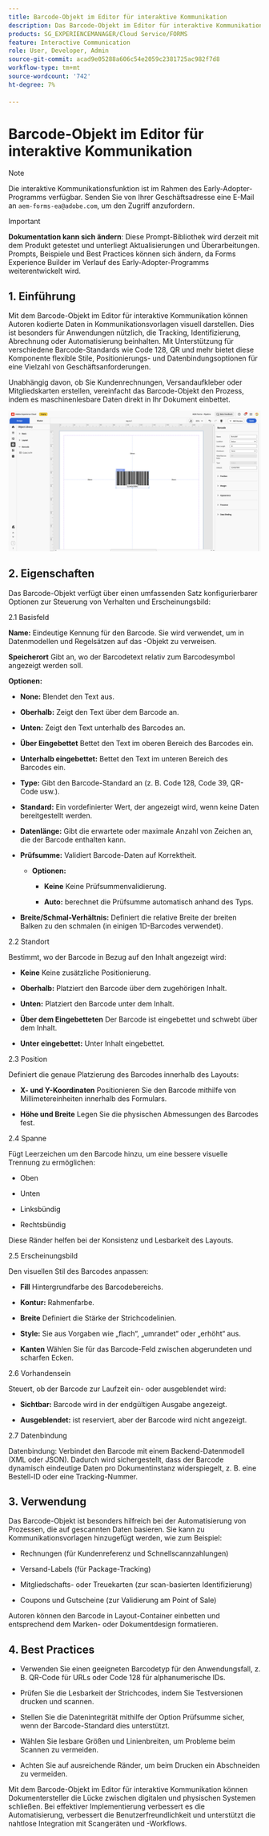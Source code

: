 ```yaml
---
title: Barcode-Objekt im Editor für interaktive Kommunikation
description: Das Barcode-Objekt im Editor für interaktive Kommunikation in AEM Forms ermöglicht es Autorinnen und Autoren, kodierte Daten in Kommunikationsvorlagen visuell darzustellen.
products: SG_EXPERIENCEMANAGER/Cloud Service/FORMS
feature: Interactive Communication
role: User, Developer, Admin
source-git-commit: acad9e05288a606c54e2059c2381725ac982f7d8
workflow-type: tm+mt
source-wordcount: '742'
ht-degree: 7%

---
```



# Barcode-Objekt im Editor für interaktive Kommunikation

>[!NOTE]
>
> Die interaktive Kommunikationsfunktion ist im Rahmen des Early-Adopter-Programms verfügbar. Senden Sie von Ihrer Geschäftsadresse eine E-Mail an `aem-forms-ea@adobe.com`, um den Zugriff anzufordern.

>[!IMPORTANT]
>
> **Dokumentation kann sich ändern**: Diese Prompt-Bibliothek wird derzeit mit dem Produkt getestet und unterliegt Aktualisierungen und Überarbeitungen. Prompts, Beispiele und Best Practices können sich ändern, da Forms Experience Builder im Verlauf des Early-Adopter-Programms weiterentwickelt wird.

## &#x200B;1. Einführung

Mit dem Barcode-Objekt im Editor für interaktive Kommunikation können Autoren kodierte Daten in Kommunikationsvorlagen visuell darstellen. Dies ist besonders für Anwendungen nützlich, die Tracking, Identifizierung, Abrechnung oder Automatisierung beinhalten. Mit Unterstützung für verschiedene Barcode-Standards wie Code 128, QR und mehr bietet diese Komponente flexible Stile, Positionierungs- und Datenbindungsoptionen für eine Vielzahl von Geschäftsanforderungen.

Unabhängig davon, ob Sie Kundenrechnungen, Versandaufkleber oder Mitgliedskarten erstellen, vereinfacht das Barcode-Objekt den Prozess, indem es maschinenlesbare Daten direkt in Ihr Dokument einbettet.

![IC-Dokument suchen](/help/forms/interactive-communication/assets/barcode.png)

## &#x200B;2. Eigenschaften

Das Barcode-Objekt verfügt über einen umfassenden Satz konfigurierbarer Optionen zur Steuerung von Verhalten und Erscheinungsbild:

2.1 Basisfeld

**Name:** Eindeutige Kennung für den Barcode. Sie wird verwendet, um in Datenmodellen und Regelsätzen auf das -Objekt zu verweisen.

**Speicherort** Gibt an, wo der Barcodetext relativ zum Barcodesymbol angezeigt werden soll.

**Optionen:**

- **None:** Blendet den Text aus.

- **Oberhalb:** Zeigt den Text über dem Barcode an.

- **Unten:** Zeigt den Text unterhalb des Barcodes an.

- **Über Eingebettet** Bettet den Text im oberen Bereich des Barcodes ein.

- **Unterhalb eingebettet:** Bettet den Text im unteren Bereich des Barcodes ein.

- **Type:** Gibt den Barcode-Standard an (z. B. Code 128, Code 39, QR-Code usw.).

- **Standard:** Ein vordefinierter Wert, der angezeigt wird, wenn keine Daten bereitgestellt werden.

- **Datenlänge:** Gibt die erwartete oder maximale Anzahl von Zeichen an, die der Barcode enthalten kann.

- **Prüfsumme:** Validiert Barcode-Daten auf Korrektheit.

   - **Optionen:**

      - **Keine** Keine Prüfsummenvalidierung.

      - **Auto:** berechnet die Prüfsumme automatisch anhand des Typs.

- **Breite/Schmal-Verhältnis:** Definiert die relative Breite der breiten Balken zu den schmalen (in einigen 1D-Barcodes verwendet).

2.2 Standort

Bestimmt, wo der Barcode in Bezug auf den Inhalt angezeigt wird:

- **Keine** Keine zusätzliche Positionierung.

- **Oberhalb:** Platziert den Barcode über dem zugehörigen Inhalt.

- **Unten:** Platziert den Barcode unter dem Inhalt.

- **Über dem Eingebetteten** Der Barcode ist eingebettet und schwebt über dem Inhalt.

- **Unter eingebettet:** Unter Inhalt eingebettet.

2.3 Position

Definiert die genaue Platzierung des Barcodes innerhalb des Layouts:

- **X- und Y-Koordinaten** Positionieren Sie den Barcode mithilfe von Millimetereinheiten innerhalb des Formulars.

- **Höhe und Breite** Legen Sie die physischen Abmessungen des Barcodes fest.

2.4 Spanne

Fügt Leerzeichen um den Barcode hinzu, um eine bessere visuelle Trennung zu ermöglichen:

- Oben

- Unten

- Linksbündig

- Rechtsbündig

Diese Ränder helfen bei der Konsistenz und Lesbarkeit des Layouts.

2.5 Erscheinungsbild

Den visuellen Stil des Barcodes anpassen:

- **Fill** Hintergrundfarbe des Barcodebereichs.

- **Kontur:** Rahmenfarbe.

- **Breite** Definiert die Stärke der Strichcodelinien.

- **Style:** Sie aus Vorgaben wie „flach“, „umrandet“ oder „erhöht“ aus.

- **Kanten** Wählen Sie für das Barcode-Feld zwischen abgerundeten und scharfen Ecken.

2.6 Vorhandensein

Steuert, ob der Barcode zur Laufzeit ein- oder ausgeblendet wird:

- **Sichtbar:** Barcode wird in der endgültigen Ausgabe angezeigt.

- **Ausgeblendet:** ist reserviert, aber der Barcode wird nicht angezeigt.

2.7 Datenbindung

Datenbindung: Verbindet den Barcode mit einem Backend-Datenmodell (XML oder JSON). Dadurch wird sichergestellt, dass der Barcode dynamisch eindeutige Daten pro Dokumentinstanz widerspiegelt, z. B. eine Bestell-ID oder eine Tracking-Nummer.

## &#x200B;3. Verwendung

Das Barcode-Objekt ist besonders hilfreich bei der Automatisierung von Prozessen, die auf gescannten Daten basieren. Sie kann zu Kommunikationsvorlagen hinzugefügt werden, wie zum Beispiel:

- Rechnungen (für Kundenreferenz und Schnellscannzahlungen)

- Versand-Labels (für Package-Tracking)

- Mitgliedschafts- oder Treuekarten (zur scan-basierten Identifizierung)

- Coupons und Gutscheine (zur Validierung am Point of Sale)

Autoren können den Barcode in Layout-Container einbetten und entsprechend dem Marken- oder Dokumentdesign formatieren.

## 4. Best Practices

- Verwenden Sie einen geeigneten Barcodetyp für den Anwendungsfall, z. B. QR-Code für URLs oder Code 128 für alphanumerische IDs.

- Prüfen Sie die Lesbarkeit der Strichcodes, indem Sie Testversionen drucken und scannen.

- Stellen Sie die Datenintegrität mithilfe der Option Prüfsumme sicher, wenn der Barcode-Standard dies unterstützt.

- Wählen Sie lesbare Größen und Linienbreiten, um Probleme beim Scannen zu vermeiden.

- Achten Sie auf ausreichende Ränder, um beim Drucken ein Abschneiden zu vermeiden.

Mit dem Barcode-Objekt im Editor für interaktive Kommunikation können Dokumentersteller die Lücke zwischen digitalen und physischen Systemen schließen. Bei effektiver Implementierung verbessert es die Automatisierung, verbessert die Benutzerfreundlichkeit und unterstützt die nahtlose Integration mit Scangeräten und -Workflows.
